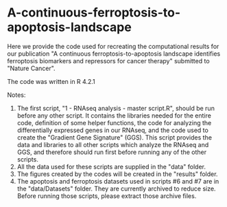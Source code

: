 # A-continuous-ferroptosis-to-apoptosis-landscape
Here we provide the code used for recreating the computational results for our publication "A continuous ferroptosis-to-apoptosis landscape identifies  ferroptosis biomarkers and repressors for cancer therapy" submitted to "Nature Cancer".

The code was written in R 4.2.1

Notes:
1. The first script, "1 - RNAseq analysis - master script.R", should be run before any other script. It contains the libraries needed for the entire code, definition of some helper functions, the code for analyzing the differentially expressed genes in our RNAseq, and the code used to create the "Gradient Gene Signature" (GGS). This script provides the data and libraries to all other scripts which analyze the RNAseq and GGS, and therefore should run first before running any of the other scripts.
2. All the data used for these scripts are supplied in the "data" folder.
3. The figures created by the codes will be created in the "results" folder.
4. The apoptosis and ferroptosis datasets used in scripts #6 and #7 are in the "data/Datasets" folder. They are currently archived to reduce size. Before running those scripts, please extract those archive files.

